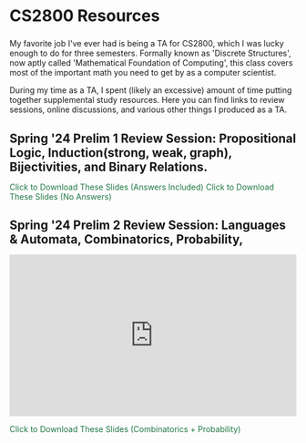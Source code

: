 
<style>
  h1 {
    font-size: 1.5em; /* Smaller than h2 */
  }
  h2 {
    font-size: 2em; /* Larger than h1 */
  }
  a {
    color: #207845; /* Initial link color */
    text-decoration: none;
  }
  a:hover {
    color: #165430; /* Color on hover */
    text-decoration: underline; /* Optional: Add underline on hover */
  }
</style>

## CS2800 Resources

My favorite job I've ever had is being a TA for CS2800, which I was lucky enough to do for three semesters. Formally known as 'Discrete Structures', now aptly called 'Mathematical Foundation of Computing', this class covers most of the important math you need to get by as a computer scientist. 

During my time as a TA, I spent (likely an excessive) amount of time putting together supplemental study resources. Here you can find links to review sessions, online discussions, and various other things I produced as a TA. 


# Spring '24 Prelim 1 Review Session: Propositional Logic, Induction(strong, weak, graph), Bijectivities, and Binary Relations. 

[Click to Download These Slides (Answers Included)](Sp24CS2800_Prelim_1_Review_Session.pdf)
[Click to Download These Slides (No Answers)](NoSol_Sp24_CS_2800_Prelim_1_Review_Session.pdf)


# Spring '24 Prelim 2 Review Session: Languages & Automata, Combinatorics, Probability, 
<div style="position: relative; padding-bottom: 56.25%; height: 0;">
  <iframe src="https://www.youtube.com/embed/CdlwtsTsshw" frameborder="0" style="position: absolute; top: 0; left: 0; width: 100%; height: 100%;" allowfullscreen></iframe>
</div>


[Click to Download These Slides (Combinatorics + Probability)](Sp24CS2800_Prelim2_Review_Slides.pdf)